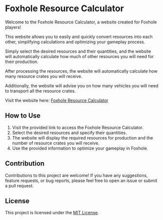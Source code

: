 # Foxhole Resource Calculator

Welcome to the Foxhole Resource Calculator, a website created for Foxhole players!

This website allows you to easily and quickly convert resources into each other, simplifying calculations and optimizing your gameplay process.

Simply select the desired resources and their quantities, and the website will automatically calculate how much of other resources you will need for their production.

After processing the resources, the website will automatically calculate how many resource crates you will receive.

Additionally, the website will advise you on how many vehicles you will need to transport all the resource crates.

Visit the website here: [Foxhole Resource Calculator](https://foxholepro.pythonanywhere.com/)

## How to Use
1. Visit the provided link to access the Foxhole Resource Calculator.
2. Select the desired resources and specify their quantities.
3. The website will display the required resources for production and the number of resource crates you will receive.
4. Use the provided information to optimize your gameplay in Foxhole.

## Contribution
Contributions to this project are welcome! If you have any suggestions, feature requests, or bug reports, please feel free to open an issue or submit a pull request.

## License
This project is licensed under the [MIT License](LICENSE).
